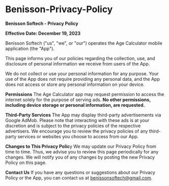 # Benisson-Privacy-Policy

**Benisson Softech - Privacy Policy**

**Effective Date: December 19, 2023**

Benisson Softech ("us", "we", or "our") operates the Age Calculator mobile application (the "App").

This page informs you of our policies regarding the collection, use, and disclosure of personal information we receive from users of the App.

We do not collect or use your personal information for any purpose. Your use of the App does not require providing any personal data, and the App does not access or store any personal information on your device.


**Permissions**
The Age Calculator app may request permission to access the internet solely for the purpose of serving ads. **No other permissions, including device storage or personal information, are requested.**

**Third-Party Services**
The App may display third-party advertisements via Google AdMob. Please note that interacting with these ads is at your discretion and is subject to the privacy policies of the respective advertisers. We encourage you to review the privacy policies of any third-party services or websites you choose to access from our App.

**Changes to This Privacy Polic**y
We may update our Privacy Policy from time to time. Thus, we advise you to review this page periodically for any changes. We will notify you of any changes by posting the new Privacy Policy on this page.

**Contact Us**
If you have any questions or suggestions about our Privacy Policy or the App, you can contact us at benissonsoftech@gmail.com.

